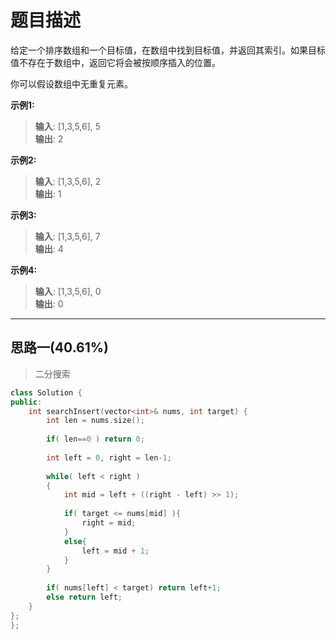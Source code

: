 # 题目描述
给定一个排序数组和一个目标值，在数组中找到目标值，并返回其索引。如果目标值不存在于数组中，返回它将会被按顺序插入的位置。  

你可以假设数组中无重复元素。

**示例1:**
>**输入**: [1,3,5,6], 5  
>**输出**: 2

**示例2:**
>**输入**: [1,3,5,6], 2  
>**输出**: 1

**示例3:**
>**输入**: [1,3,5,6], 7  
>**输出**: 4

**示例4:**
>**输入**: [1,3,5,6], 0  
>**输出**: 0
----

## 思路一(40.61%)
> 二分搜索
```c++
class Solution {
public:
    int searchInsert(vector<int>& nums, int target) {
        int len = nums.size();
        
        if( len==0 ) return 0;
        
        int left = 0, right = len-1;
        
        while( left < right )
        {
            int mid = left + ((right - left) >> 1);
            
            if( target <= nums[mid] ){
                right = mid;
            }
            else{
                left = mid + 1;
            }
        }
        
        if( nums[left] < target) return left+1;
        else return left;
    }
};
};
```
